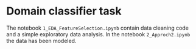 # Domain classifier task

The notebook `1_EDA_FeatureSelection.ipynb` contain data cleaning code and a simple exploratory data analysis.
In the notebook `2_Approch2.ipynb` the data has been modeled.

